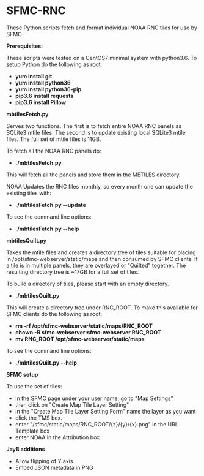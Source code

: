 # SFMC-RNC

These Python scripts fetch and format individual NOAA RNC tiles for use by SFMC

**Prerequisites:**

These scripts were tested on a CentOS7 minimal system with python3.6. To setup Python do the following as root:

- **yum install git**
- **yum install python36**
- **yum install python36-pip**
- **pip3.6 install requests**
- **pip3.6 install Pillow**

**mbtilesFetch.py**

Serves two functions. The first is to fetch entire NOAA RNC panels as SQLite3 mtile files.
The second is to update existing local SQLite3 mtile files. The full set of mtile files is 11GB.

To fetch all the NOAA RNC panels do:

- **./mbtilesFetch.py**

This will fetch all the panels and store them in the MBTILES directory.

NOAA Updates the RNC files monthly, so every month one can update the existing tiles with:

- **./mbtilesFetch.py --update**

To see the command line options:

- **./mbtilesFetch.py --help**

**mbtilesQuilt.py**

Takes the mtile files and creates a directory tree of tiles suitable for placing in
/opt/sfmc-webserver/static/maps and then consumed by SFMC clients. If a tile is in multiple panels, they are overlayed or "Quilted" together. The resulting directory tree is ~17GB for a full set of tiles.

To build a directory of tiles, please start with an empty directory.

- **./mbtilesQuilt.py**

This will create a directory tree under RNC_ROOT. To make this available for SFMC clients do the following as root:

- **rm -rf /opt/sfmc-webserver/static/maps/RNC_ROOT**
- **chown -R sfmc-webserver:sfmc-webserver RNC_ROOT**
- **mv RNC_ROOT /opt/sfmc-webserver/static/maps**

To see the command line options:

- **./mbtilesQuilt.py --help**

**SFMC setup**

To use the set of tiles:
- in the SFMC page under your user name, go to "Map Settings"
- then click on "Create Map Tile Layer Setting" 
- in the "Create Map Tile Layer Setting Form" name the layer as you want
- click the TMS box.
- enter "/sfmc/static/maps/RNC_ROOT/{z}/{y}/{x}.png" in the URL Template box
- enter NOAA in the Attribution box

**JayB additions**

- Allow flipping of Y axis
- Embed JSON metadata in PNG

